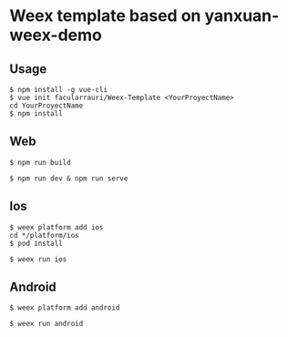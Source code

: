 # Weex template based on yanxuan-weex-demo

## Usage
```
$ npm install -g vue-cli
$ vue init facularrauri/Weex-Template <YourProyectName>
cd YourProyectName
$ npm install
```

## Web

``` 
$ npm run build 
```

```
$ npm run dev & npm run serve 
```

## Ios

``` 
$ weex platform add ios
cd */platform/ios
$ pod install
```

```
$ weex run ios
```

## Android

``` 
$ weex platform add android
```
```
$ weex run android
```

